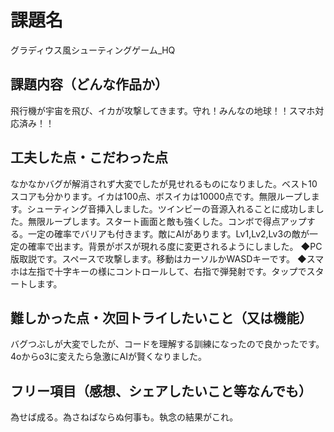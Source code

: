 # 課題名
グラディウス風シューティングゲーム_HQ

## 課題内容（どんな作品か）
飛行機が宇宙を飛び、イカが攻撃してきます。守れ！みんなの地球！！スマホ対応済み！！

## 工夫した点・こだわった点
なかなかバグが解消されず大変でしたが見せれるものになりました。ベスト10スコアも分かります。イカは100点、ボスイカは10000点です。無限ループします。シューティング音挿入しました。ツインビーの音源入れることに成功しました。無限ループします。スタート画面と敵も強くした。コンボで得点アップする。一定の確率でバリアも付きます。敵にAIがあります。Lv1,Lv2,Lv3の敵が一定の確率で出ます。背景がボスが現れる度に変更されるようにしました。
◆PC版取説です。スペースで攻撃します。移動はカーソルかWASDキーです。
◆スマホは左指で十字キーの様にコントロールして、右指で弾発射です。タップでスタートします。

## 難しかった点・次回トライしたいこと（又は機能）
バグつぶしが大変でしたが、コードを理解する訓練になったので良かったです。4oからo3に変えたら急激にAIが賢くなりました。

## フリー項目（感想、シェアしたいこと等なんでも）
為せば成る。為さねばならぬ何事も。執念の結果がこれ。